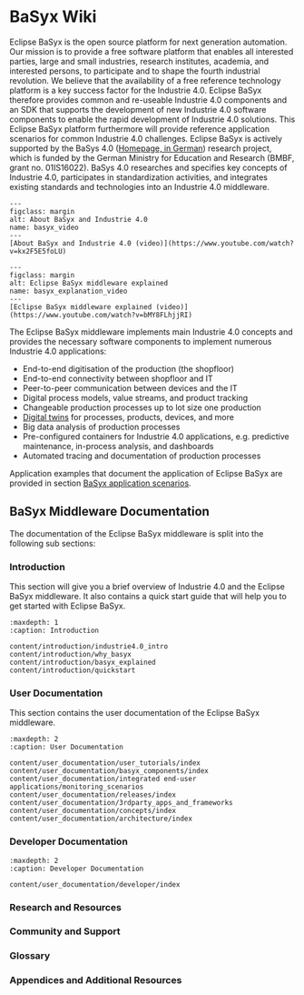# BaSyx Wiki

Eclipse BaSyx is the open source platform for next generation automation.
Our mission is to provide a free software platform that enables all interested parties, large and small industries, research institutes, academia, and interested persons, to participate and to shape the fourth industrial revolution.
We believe that the availability of a free reference technology platform is a key success factor for the Industrie 4.0.
Eclipse BaSyx therefore provides common and re-useable Industrie 4.0 components and an SDK that supports the development of new Industrie 4.0 software components to enable the rapid development of Industrie 4.0 solutions.
This Eclipse BaSyx platform furthermore will provide reference application scenarios for common Industrie 4.0 challenges.
Eclipse BaSyx is actively supported by the BaSys 4.0 ([Homepage, in German](https://www.basys40.de/)) research project, which is funded by the German Ministry for Education and Research (BMBF, grant no. 01IS16022).
BaSys 4.0 researches and specifies key concepts of Industrie 4.0, participates in standardization activities, and integrates existing standards and technologies into an Industrie 4.0 middleware.

```{figure} ./images/450px-Basyx.video.png
---
figclass: margin
alt: About BaSyx and Industrie 4.0
name: basyx_video
---
[About BaSyx and Industrie 4.0 (video)](https://www.youtube.com/watch?v=kx2F5E5foLU)
```

```{figure} ./images/450px-Basyx.explanation.video.png
---
figclass: margin
alt: Eclipse BaSyx middleware explained
name: basyx_explanation_video
---
[Eclipse BaSyx middleware explained (video)](https://www.youtube.com/watch?v=bMY8FLhjjRI)
```

The Eclipse BaSyx middleware implements main Industrie 4.0 concepts and provides the necessary software components to implement numerous Industrie 4.0 applications:

- End-to-end digitisation of the production (the shopfloor)
- End-to-end connectivity between shopfloor and IT
- Peer-to-peer communication between devices and the IT
- Digital process models, value streams, and product tracking
- Changeable production processes up to lot size one production
- [Digital twins](https://www.iese.fraunhofer.de/en/services/digital-twin.html) for processes, products, devices, and more
- Big data analysis of production processes
- Pre-configured containers for Industrie 4.0 applications, e.g. predictive maintenance, in-process analysis, and dashboards
- Automated tracing and documentation of production processes

Application examples that document the application of Eclipse BaSyx are provided in section [BaSyx application scenarios](https://wiki.eclipse.org/BaSyx_/_Scenarios).

## BaSyx Middleware Documentation

The documentation of the Eclipse BaSyx middleware is split into the following sub sections:

### Introduction

This section will give you a brief overview of Industrie 4.0 and the Eclipse BaSyx middleware.
It also contains a quick start guide that will help you to get started with Eclipse BaSyx.

```{toctree}
:maxdepth: 1
:caption: Introduction

content/introduction/industrie4.0_intro
content/introduction/why_basyx
content/introduction/basyx_explained
content/introduction/quickstart
```

### User Documentation

This section contains the user documentation of the Eclipse BaSyx middleware.

```{toctree}
:maxdepth: 2
:caption: User Documentation

content/user_documentation/user_tutorials/index
content/user_documentation/basyx_components/index
content/user_documentation/integrated end-user applications/monitoring_scenarios
content/user_documentation/releases/index
content/user_documentation/3rdparty_apps_and_frameworks
content/user_documentation/concepts/index
content/user_documentation/architecture/index
```

### Developer Documentation
```{toctree}
:maxdepth: 2
:caption: Developer Documentation

content/user_documentation/developer/index

```
### Research and Resources

### Community and Support

### Glossary

### Appendices and Additional Resources
